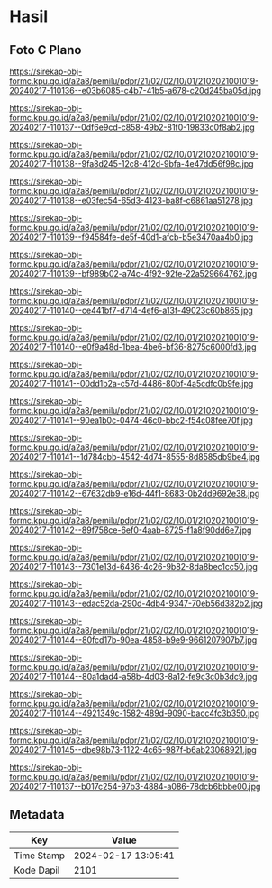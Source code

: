 # Hasil

## Foto C Plano

https://sirekap-obj-formc.kpu.go.id/a2a8/pemilu/pdpr/21/02/02/10/01/2102021001019-20240217-110136--e03b6085-c4b7-41b5-a678-c20d245ba05d.jpg

https://sirekap-obj-formc.kpu.go.id/a2a8/pemilu/pdpr/21/02/02/10/01/2102021001019-20240217-110137--0df6e9cd-c858-49b2-81f0-19833c0f8ab2.jpg

https://sirekap-obj-formc.kpu.go.id/a2a8/pemilu/pdpr/21/02/02/10/01/2102021001019-20240217-110138--9fa8d245-12c8-412d-9bfa-4e47dd56f98c.jpg

https://sirekap-obj-formc.kpu.go.id/a2a8/pemilu/pdpr/21/02/02/10/01/2102021001019-20240217-110138--e03fec54-65d3-4123-ba8f-c6861aa51278.jpg

https://sirekap-obj-formc.kpu.go.id/a2a8/pemilu/pdpr/21/02/02/10/01/2102021001019-20240217-110139--f94584fe-de5f-40d1-afcb-b5e3470aa4b0.jpg

https://sirekap-obj-formc.kpu.go.id/a2a8/pemilu/pdpr/21/02/02/10/01/2102021001019-20240217-110139--bf989b02-a74c-4f92-92fe-22a529664762.jpg

https://sirekap-obj-formc.kpu.go.id/a2a8/pemilu/pdpr/21/02/02/10/01/2102021001019-20240217-110140--ce441bf7-d714-4ef6-a13f-49023c60b865.jpg

https://sirekap-obj-formc.kpu.go.id/a2a8/pemilu/pdpr/21/02/02/10/01/2102021001019-20240217-110140--e0f9a48d-1bea-4be6-bf36-8275c6000fd3.jpg

https://sirekap-obj-formc.kpu.go.id/a2a8/pemilu/pdpr/21/02/02/10/01/2102021001019-20240217-110141--00dd1b2a-c57d-4486-80bf-4a5cdfc0b9fe.jpg

https://sirekap-obj-formc.kpu.go.id/a2a8/pemilu/pdpr/21/02/02/10/01/2102021001019-20240217-110141--90ea1b0c-0474-46c0-bbc2-f54c08fee70f.jpg

https://sirekap-obj-formc.kpu.go.id/a2a8/pemilu/pdpr/21/02/02/10/01/2102021001019-20240217-110141--1d784cbb-4542-4d74-8555-8d8585db9be4.jpg

https://sirekap-obj-formc.kpu.go.id/a2a8/pemilu/pdpr/21/02/02/10/01/2102021001019-20240217-110142--67632db9-e16d-44f1-8683-0b2dd9692e38.jpg

https://sirekap-obj-formc.kpu.go.id/a2a8/pemilu/pdpr/21/02/02/10/01/2102021001019-20240217-110142--89f758ce-6ef0-4aab-8725-f1a8f90dd6e7.jpg

https://sirekap-obj-formc.kpu.go.id/a2a8/pemilu/pdpr/21/02/02/10/01/2102021001019-20240217-110143--7301e13d-6436-4c26-9b82-8da8bec1cc50.jpg

https://sirekap-obj-formc.kpu.go.id/a2a8/pemilu/pdpr/21/02/02/10/01/2102021001019-20240217-110143--edac52da-290d-4db4-9347-70eb56d382b2.jpg

https://sirekap-obj-formc.kpu.go.id/a2a8/pemilu/pdpr/21/02/02/10/01/2102021001019-20240217-110144--80fcd17b-90ea-4858-b9e9-9661207907b7.jpg

https://sirekap-obj-formc.kpu.go.id/a2a8/pemilu/pdpr/21/02/02/10/01/2102021001019-20240217-110144--80a1dad4-a58b-4d03-8a12-fe9c3c0b3dc9.jpg

https://sirekap-obj-formc.kpu.go.id/a2a8/pemilu/pdpr/21/02/02/10/01/2102021001019-20240217-110144--4921349c-1582-489d-9090-bacc4fc3b350.jpg

https://sirekap-obj-formc.kpu.go.id/a2a8/pemilu/pdpr/21/02/02/10/01/2102021001019-20240217-110145--dbe98b73-1122-4c65-987f-b6ab23068921.jpg

https://sirekap-obj-formc.kpu.go.id/a2a8/pemilu/pdpr/21/02/02/10/01/2102021001019-20240217-110137--b017c254-97b3-4884-a086-78dcb6bbbe00.jpg


## Metadata

| Key        | Value               |
| ---------- | ------------------- |
| Time Stamp | 2024-02-17 13:05:41 |
| Kode Dapil | 2101                |



